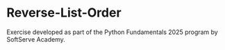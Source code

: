 # Reverse-List-Order
Exercise developed as part of the Python Fundamentals 2025 program by SoftServe Academy.
